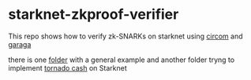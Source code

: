 # starknet-zkproof-verifier

This repo shows how to verify zk-SNARKs on starknet using [circom](https://docs.circom.io/) and [garaga](https://felt.gitbook.io/garaga)

there is one [folder](https://github.com/fabriziogianni7/starknet-zkproof-verifier/tree/master/general-zk-verification-example) with a general example and another folder tryng to implement [tornado cash](https://github.com/tornadocash) on Starknet
